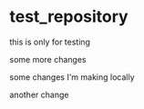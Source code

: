 # test_repository

this is only for testing

some more changes

some changes I'm making locally

another change
